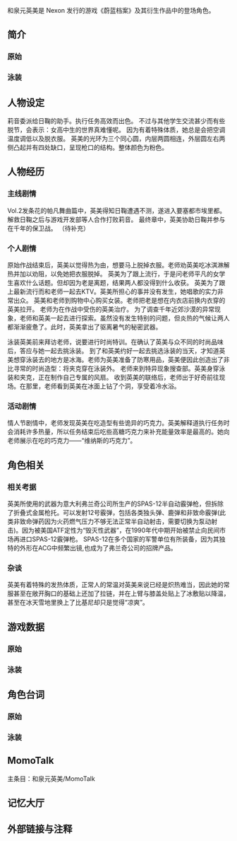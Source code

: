 和泉元英美是 Nexon 发行的游戏《蔚蓝档案》及其衍生作品中的登场角色。

## 简介

### 原始

### 泳装

## 人物设定
莉音委派给日鞠的助手。执行任务高效而出色。
不过与其他学生交流甚少而有些脱节，会表示：女高中生的世界真难懂呢。
因为有着特殊体质，她总是会把空调温度调低以及脱衣服。
英美的光环为三个同心圆，内层两圆相连，外层圆左右两侧凸起并有四处缺口，呈现枪口的结构。整体颜色为粉色。

## 人物经历

### 主线剧情
Vol.2发条花的帕凡舞曲篇中，英美得知日鞠遭遇不测，遂进入要塞都市埃里都。解救日鞠之后与游戏开发部等人合作打败莉音。
最终章中，英美协助日鞠并参与在千年的保卫战。
（待补充）

### 个人剧情
原始作战结束后，英美以觉得热为由，想要马上脱掉衣服。老师劝英美吃冰淇淋解热并加以劝阻，以免她把衣服脱掉。
英美为了跟上流行，于是问老师平凡的女学生喜欢什么话题。但却因为老是离题，结果两人都没得到什么收获。
英美为了跟上最新流行而和老师一起去KTV。英美所担心的事并没有发生，她唱歌的实力非常出众。
英美和老师到购物中心购买女装。老师把老是想在内衣店前换内衣穿的英美拉开。
老师为在作战中受伤的英美治疗。
为了调查千年近郊沙漠的异常现象，老师和英美一起去进行探索。虽然没有发生特别的问题，但炎热的气候让两人都渐渐疲惫了。此时，英美拿出了驱离暑气的秘密武器。

泳装英美前来拜访老师，说要进行时尚特训。在确认了英美与众不同的时尚品味后，答应与她一起去挑泳装。
到了和英美约好一起去挑选泳装的当天，才知道英美想穿泳装去的地方是冰海。老师为英美准备了防寒用品，英美便因此创造出了非比寻常的时尚造型：将夹克穿在泳装外。
老师来到特异现象搜查部。英美身穿泳装和夹克，正在制作自己专属的风扇。
收到英美的联络后，老师出于好奇前往现场。在那里，老师看到英美在冰面上钻了个洞，享受着冷水浴。

### 活动剧情
情人节剧情中，老师发现英美在吃造型有些诡异的巧克力。英美解释道执行任务时会消耗许多热量，所以任务结束后吃些高糖巧克力来补充能量效率是最高的。她向老师展示在吃的巧克力——“维纳斯的巧克力”。

## 角色相关

### 相关考据
英美所使用的武器为意大利弗兰奇公司所生产的SPAS-12半自动霰弹枪，但拆除了折叠式金属枪托。可以发射12号霰弹，包括各类独头弹、鹿弹和非致命霰弹(此类非致命弹药因为火药燃气压力不够无法正常半自动射击，需要切换为泵动射击)。因为被美国ATF定性为“毁灭性武器”，在1990年代中期开始被禁止向民间市场再进口SPAS-12霰弹枪。
SPAS-12在多个国家的军警单位有所装备，因为其独特的外形在ACG中频繁出镜,也成为了弗兰奇公司的招牌产品。

### 杂谈
英美有着特殊的发热体质，正常人的常温对英美来说已经是炽热难当，因此她的常服甚至在敞开胸口的基础上还加了拉链，并在上臂与膝盖处贴上了冰敷贴以降温，甚至在冰天雪地里换上了比基尼却只是觉得“凉爽”。

## 游戏数据

### 原始

### 泳装

## 角色台词

### 原始

### 泳装

## MomoTalk
主条目：和泉元英美/MomoTalk

## 记忆大厅

		

## 外部链接与注释